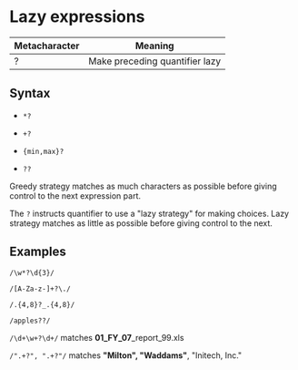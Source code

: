 # Lazy expressions

Metacharacter | Meaning
-|-
? | Make preceding quantifier lazy

## Syntax

* `*?`

* `+?`

* `{min,max}?`

* `??`

Greedy strategy matches as much characters as possible before giving control to the next expression part.

The `?` instructs quantifier to use a "lazy strategy" for making choices. Lazy strategy matches as little as possible before giving control to the next.

## Examples

`/\w*?\d{3}/`

`/[A-Za-z-]+?\./`

`/.{4,8}?_.{4,8}/`

`/apples??/`

`/\d+\w+?\d+/` matches **01_FY_07**_report_99.xls

`/".+?", ".+?"/` matches **"Milton", "Waddams"**, "Initech, Inc."
